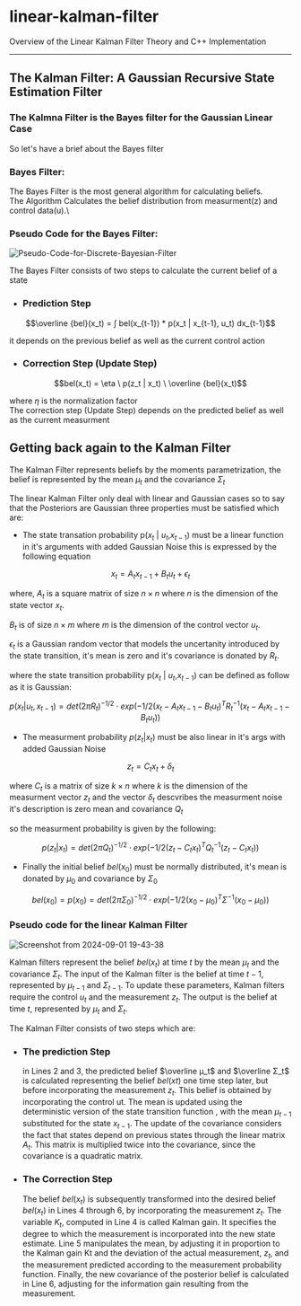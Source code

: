 # linear-kalman-filter
Overview of the Linear Kalman Filter Theory and C++ Implementation

---
## The Kalman Filter: A Gaussian Recursive State Estimation Filter
### The Kalmna Filter is the Bayes filter for the Gaussian Linear Case
So let's have a brief  about the Bayes filter 
### Bayes Filter:
The Bayes Filter is the most general algorithm for calculating beliefs.\
The Algorithm Calculates the belief distribution from measurment(z) and control data(u).\
### Pseudo Code for the Bayes Filter:

![Pseudo-Code-for-Discrete-Bayesian-Filter](https://github.com/user-attachments/assets/e2180826-60a0-4bbb-b01b-b0dcc7c2f450)



The Bayes Filter consists of two steps to calculate the current belief of a state

* ### Prediction Step
```math
\overline {bel}(x_t) = ∫ bel(x_{t-1}) * p(x_t | x_{t-1}, u_t) dx_{t-1}
```
it depends on the previous belief as well as the current control action 


* ### Correction Step (Update Step)
```math
bel(x_t) = \eta \ p(z_t | x_t) \ \overline {bel}(x_t)
```
where $\eta$ is the normalization factor \
The correction step (Update Step) depends on the predicted belief as well as the current measurment 

## Getting back again to the Kalman Filter
The Kalman Filter represents beliefs by the moments parametrization, the belief is represented by the mean $\mu_t$ and the covariance $\Sigma_t$ 

The linear Kalman Filter only deal with linear and Gaussian cases so to say that the Posteriors are Gaussian three properties must be satisfied which are:
* The state transation probability p($x_t$ | $u_t$,$x_{t-1}$)
must be a linear function in it's arguments with added Gaussian Noise this is expressed by the following equation 
```math
x_t = A_tx_{t-1} + B_tu_t + \epsilon_t
```
where, $A_t$ is a square matrix of size $n \times n$ where $n$ is the dimension of the state vector $x_t$.

$B_t$ is of size $n \times m$ where $m$ is the dimension of the control vector $u_t$.

$\epsilon_t$ is a Gaussian random vector that models the uncertanity introduced by the state transition, it's mean is zero and it's covariance is donated by $R_t$.

where the state transition probability p($x_t$ | $u_t$,$x_{t-1}$) can be defined as follow as it is Gaussian:
```math
p(x_t | u_t, x_{t-1}) = det(2 \pi R_t)^{-1/2} \cdot exp({-1/2(x_t - A_t x_{t-1} - B_t u_t)^T R_t^{-1} (x_t - A_t x_{t-1} - B_t u_t)})
```
* The measurment probability $p(z_t|x_t)$ must be also linear in it's args with added Gaussian Noise
```math
z_t = C_t x_t + \delta_t 
```

where $C_t$ is a matrix of size $k \times n$ where $k$ is the dimension of the measurment vector $z_t$ and the vector $\delta_t$ descvribes the measurment noise it's description is zero mean and covariance $Q_t$

so the measurment probability is given by the following:
```math
p(z_t | x_t) = det(2 \pi Q_t)^{-1/2} \cdot exp({-1/2(z_t - C_t x_t)^T Q_t^{-1} (z_t -  C_t x_t)})
```
* Finally the initial belief $bel(x_0)$ must be normally distributed, it's mean is donated by $\mu_0$ and covariance by $\Sigma_0$
```math
bel(x_0) = p(x_0) = det(2 \pi \Sigma_0)^{-1/2} \cdot exp({-1/2(x_0 - \mu_0)^T \Sigma^{-1} (x_0 -  \mu_0)})
```

### Pseudo code for the linear Kalman Filter

![Screenshot from 2024-09-01 19-43-38](https://github.com/user-attachments/assets/4a8e4382-ee59-44e7-bed2-d574f078fe8f)

Kalman filters represent the
belief $bel(x_t)$ at time $t$ by the mean $μ_t$ and the covariance $Σ_t$. The input of the Kalman
filter is the belief at time $t − 1$, represented by $μ_{t−1}$ and $Σ_{t−1}$. To update these
parameters, Kalman filters require the control $u_t$ and the measurement $z_t$. The output
is the belief at time $t$, represented by $μ_t$ and $Σ_t$.

The Kalman Filter consists of two steps which are:
* ###  The prediction Step
    in Lines 2 and 3, the predicted belief $\overline μ_t$ and $\overline Σ_t$ is calculated representing the belief
$bel(xt)$ one time step later, but before incorporating the measurement $z_t$. This belief is obtained by incorporating the control ut. The mean is updated using the deterministic version of the state transition function , with the mean $μ_{t−1}$ substituted for the state $x_{t−1}$. The update of the covariance considers the fact that states depend on previous states through the linear matrix $A_t$. This matrix is multiplied twice into the covariance, since the covariance is a quadratic matrix.
* ### The Correction Step
    The belief $bel(x_t)$ is subsequently transformed into the desired belief $bel(x_t)$ in Lines 4 through 6, by incorporating the measurement $z_t$. The variable $K_t$, computed in Line 4 is called Kalman gain. It specifies the degree to which the measurement is incorporated into the new state estimate. Line 5 manipulates the mean, by adjusting it in proportion to the Kalman gain Kt and the deviation of the actual measurement, $z_t$, and the measurement predicted according to the measurement probability function. Finally, the new covariance of the posterior belief is calculated in Line 6, adjusting for the information gain resulting from the measurement.
